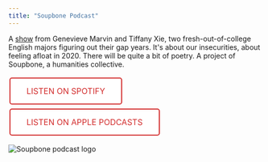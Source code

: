 ```yaml
---
title: "Soupbone Podcast"
---
```


<style>
.button {
  background-color: #fff;
  border: #D22B2B solid 2px;
  border-radius: 5px;
  color: #D22B2B;
  padding: 15px 32px;
  text-align: center;
  text-decoration: none;
  display: inline-block;
  font-family: Inter, sans-serif;
  font-size: 16px;
  margin: 4px 2px;
}
</style>

A [show](https://anchor.fm/soupbone-collective/) from Genevieve Marvin and Tiffany Xie, two fresh-out-of-college English majors figuring out their gap years. It's about our insecurities, about feeling afloat in 2020. There will be quite a bit of poetry. A project of Soupbone, a humanities collective.

<a href="https://open.spotify.com/show/0O6axFVEModCRqAlhhDIhT" class="button">LISTEN ON SPOTIFY</a>  <a href="https://podcasts.apple.com/us/podcast/soupbone/id1542782477" class="button">LISTEN ON APPLE PODCASTS</a> 

![Soupbone podcast logo](/assets/garden/soupbonepodcast.png)
